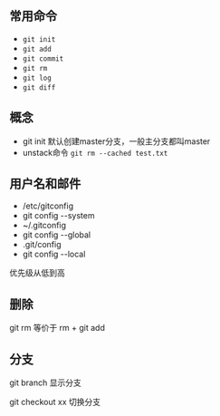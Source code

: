 
## 常用命令

- `git init`
- `git add`
- `git commit`
- `git rm`
- `git log`
- `git diff`

## 概念


- git init 默认创建master分支，一般主分支都叫master
- unstack命令 `git rm --cached test.txt`

## 用户名和邮件

- /etc/gitconfig
 - git config --system
- ~/.gitconfig
 - git config --global
- .git/config
 - git config --local

优先级从低到高

## 删除

git rm 等价于 rm + git add

## 分支
git branch 显示分支

git checkout xx 切换分支
